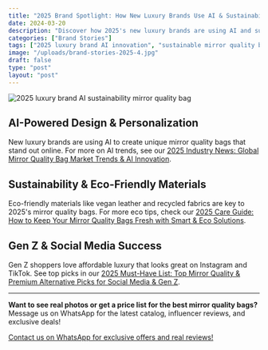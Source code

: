 ```yaml
---
title: "2025 Brand Spotlight: How New Luxury Brands Use AI & Sustainability to Create Viral Mirror Quality Bags"
date: 2024-03-20
description: "Discover how 2025's new luxury brands are using AI and sustainability to create viral mirror quality and premium alternative bags. Learn about the latest trends in affordable luxury for Gen Z."
categories: ["Brand Stories"]
tags: ["2025 luxury brand AI innovation", "sustainable mirror quality bags", "new luxury brands 2025", "affordable luxury trends", "Gen Z premium alternatives", "viral mirror quality handbags"]
image: "/uploads/brand-stories-2025-4.jpg"
draft: false
type: "post"
layout: "post"
---
```


![2025 luxury brand AI sustainability mirror quality bag](/uploads/brand-stories-2025-4.jpg)

## AI-Powered Design & Personalization

New luxury brands are using AI to create unique mirror quality bags that stand out online. For more on AI trends, see our [2025 Industry News: Global Mirror Quality Bag Market Trends & AI Innovation](../industry-news-2025-3.md).

## Sustainability & Eco-Friendly Materials

Eco-friendly materials like vegan leather and recycled fabrics are key to 2025's mirror quality bags. For more eco tips, check our [2025 Care Guide: How to Keep Your Mirror Quality Bags Fresh with Smart & Eco Solutions](../care-maintenance-2025-3.md).

## Gen Z & Social Media Success

Gen Z shoppers love affordable luxury that looks great on Instagram and TikTok. See top picks in our [2025 Must-Have List: Top Mirror Quality & Premium Alternative Picks for Social Media & Gen Z](../must-have-list-2025-2.md).

---

**Want to see real photos or get a price list for the best mirror quality bags?**  
Message us on WhatsApp for the latest catalog, influencer reviews, and exclusive deals!

[Contact us on WhatsApp for exclusive offers and real reviews!](https://wa.me/19088661058)

<script type="application/ld+json">
{
  "@context": "https://schema.org",
  "@type": "Article",
  "headline": "2025 Brand Spotlight: How New Luxury Brands Use AI & Sustainability to Create Viral Mirror Quality Bags",
  "description": "Discover how 2025's new luxury brands are using AI and sustainability to create viral mirror quality and premium alternative bags. Learn about the latest trends in affordable luxury for Gen Z.",
  "image": "https://luxvibeo.com/uploads/brand-stories-2025-4.jpg",
  "author": {"@type": "Organization", "name": "LuxVibe"},
  "datePublished": "2025-06-02",
  "articleSection": "Brand Stories",
  "keywords": "2025 luxury brand AI innovation, sustainable mirror quality bags, new luxury brands 2025, affordable luxury trends, Gen Z premium alternatives, viral mirror quality handbags"
}
</script> 